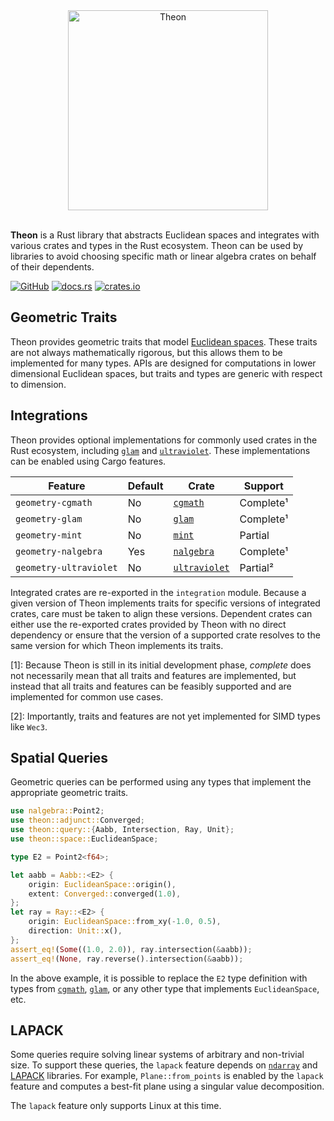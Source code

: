 <div align="center">
    <img alt="Theon" src="https://raw.githubusercontent.com/olson-sean-k/theon/master/doc/theon.svg?sanitize=true" width="320"/>
</div>
<br/>

**Theon** is a Rust library that abstracts Euclidean spaces and integrates with
various crates and types in the Rust ecosystem. Theon can be used by libraries
to avoid choosing specific math or linear algebra crates on behalf of their
dependents.

[![GitHub](https://img.shields.io/badge/GitHub-olson--sean--k/theon-8da0cb?logo=github&style=for-the-badge)](https://github.com/olson-sean-k/theon)
[![docs.rs](https://img.shields.io/badge/docs.rs-theon-66c2a5?logo=rust&style=for-the-badge)](https://docs.rs/theon)
[![crates.io](https://img.shields.io/crates/v/theon.svg?logo=rust&style=for-the-badge)](https://crates.io/crates/theon)

## Geometric Traits

Theon provides geometric traits that model [Euclidean spaces][space]. These
traits are not always mathematically rigorous, but this allows them to be
implemented for many types. APIs are designed for computations in lower
dimensional Euclidean spaces, but traits and types are generic with respect to
dimension.

## Integrations

Theon provides optional implementations for commonly used crates in the Rust
ecosystem, including [`glam`] and [`ultraviolet`]. These implementations can be
enabled using Cargo features.

| Feature                | Default | Crate           | Support   |
|------------------------|---------|-----------------|-----------|
| `geometry-cgmath`      | No      | [`cgmath`]      | Complete¹ |
| `geometry-glam`        | No      | [`glam`]        | Complete¹ |
| `geometry-mint`        | No      | [`mint`]        | Partial   |
| `geometry-nalgebra`    | Yes     | [`nalgebra`]    | Complete¹ |
| `geometry-ultraviolet` | No      | [`ultraviolet`] | Partial²  |

Integrated crates are re-exported in the `integration` module. Because a given
version of Theon implements traits for specific versions of integrated crates,
care must be taken to align these versions. Dependent crates can either use the
re-exported crates provided by Theon with no direct dependency or ensure that
the version of a supported crate resolves to the same version for which Theon
implements its traits.

\[1\]: Because Theon is still in its initial development phase, _complete_ does
not necessarily mean that all traits and features are implemented, but instead
that all traits and features can be feasibly supported and are implemented for
common use cases.

\[2\]: Importantly, traits and features are not yet implemented for SIMD types
like `Wec3`.

## Spatial Queries

Geometric queries can be performed using any types that implement the
appropriate geometric traits.

```rust
use nalgebra::Point2;
use theon::adjunct::Converged;
use theon::query::{Aabb, Intersection, Ray, Unit};
use theon::space::EuclideanSpace;

type E2 = Point2<f64>;

let aabb = Aabb::<E2> {
    origin: EuclideanSpace::origin(),
    extent: Converged::converged(1.0),
};
let ray = Ray::<E2> {
    origin: EuclideanSpace::from_xy(-1.0, 0.5),
    direction: Unit::x(),
};
assert_eq!(Some((1.0, 2.0)), ray.intersection(&aabb));
assert_eq!(None, ray.reverse().intersection(&aabb));
```

In the above example, it is possible to replace the `E2` type definition with
types from [`cgmath`], [`glam`], or any other type that implements
`EuclideanSpace`, etc.

## LAPACK

Some queries require solving linear systems of arbitrary and non-trivial size.
To support these queries, the `lapack` feature depends on [`ndarray`] and
[LAPACK][lapack] libraries. For example, `Plane::from_points` is enabled by the
`lapack` feature and computes a best-fit plane using a singular value
decomposition.

The `lapack` feature only supports Linux at this time.

[space]: https://en.wikipedia.org/wiki/euclidean_space
[lapack]: https://en.wikipedia.org/wiki/lapack

[`cgmath`]: https://crates.io/crates/cgmath
[`glam`]: https://crates.io/crates/glam
[`mint`]: https://crates.io/crates/mint
[`nalgebra`]: https://crates.io/crates/nalgebra
[`ndarray`]: https://crates.io/crates/ndarray
[`ultraviolet`]: https://crates.io/crates/ultraviolet